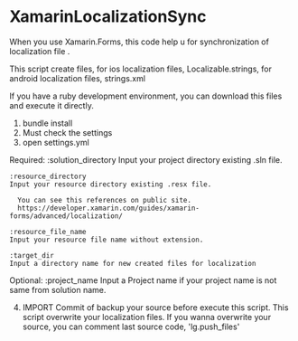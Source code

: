 # XamarinLocalizationSync

When you use Xamarin.Forms, this code help u for synchronization of localization file .

This script create files, 
  for ios localization files, Localizable.strings, 
  for android localization files, strings.xml

If you have a ruby development environment, you can download this files and execute it directly.

1. bundle install
2. Must check the settings
3. open settings.yml

  Required:
    :solution_directory
    Input your project directory existing .sln file.
    
    :resource_directory
    Input your resource directory existing .resx file.
    
      You can see this references on public site.
      https://developer.xamarin.com/guides/xamarin-forms/advanced/localization/
  
    :resource_file_name
    Input your resource file name without extension.
    
    :target_dir
    Input a directory name for new created files for localization

  Optional:
    :project_name
    Input a Project name if your project name is not same from solution name.
  
4. IMPORT
    Commit of backup your source before execute this script. 
    This script overwrite your localization files.
    If you wanna overwrite your source, you can comment last source code, 'lg.push_files'

